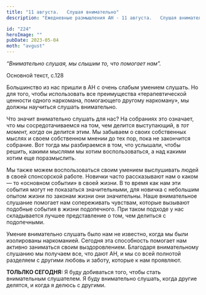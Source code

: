 ```yaml
---
title: "11 августа.   Слушая внимательно"
description: "Ежедневные размышления АН - 11 августа.   Слушая внимательно"

id: "224"
heroImage: ""
pubDate: 2023-05-04
moth: "avgust"
---
```


_“Внимательно слушая, мы слышим то, что помогает нам”._

Основной текст, с.128

Большинство из нас пришли в АН с очень слабым умением слушать. Но для того,
чтобы использовать все преимущества «терапевтической ценности одного
наркомана, помогающего другому наркоману», мы должны научиться слушать
внимательно.

Что значит внимательно слушать для нас? На собраниях это означает, что мы
сосредотачиваемся на том, чем делится выступающий, в _тот момент, когда_ он
делится этим. Мы забываем о своих собственных мыслях и своем собственном
мнении до тех пор, пока не закончится собрание. Вот тогда мы разбираемся в
том, что услышали, чтобы решить, какими мыслями мы хотим воспользоваться, а
над какими хотим еще поразмыслить.

Мы также можем воспользоваться своим умением выслушивать людей в своей
спонсорской работе. Новички часто рассказывают нам о каком — то «основном
событии» в своей жизни. В то время как нам эти события могут не показаться
значительными, для новичка с небольшим опытом жизни по законам жизни они
значительны. Наше внимательное слушание помогает нам сопереживать чувствам,
которые вызывают подобные события в жизни подопечного. При таком подходе у нас
складывается лучшее представление о том, чем делиться с подопечными.

Умение внимательно слушать было нам не известно, когда мы были изолированы
наркоманией. Сегодня эта способность помогает нам активно заниматься своим
выздоровлением. Благодаря внимательному слушанию мы получаем все, что дают АН,
и мы со всей полнотой разделяем с другими любовь и заботу, которые к нам
проявляют.

**ТОЛЬЛКО СЕГОДНЯ:** Я буду добиваться того, чтобы стать внимательным
слушателем. Я буду внимательно слушать, когда другие делятся, и когда я делюсь
с другими.
